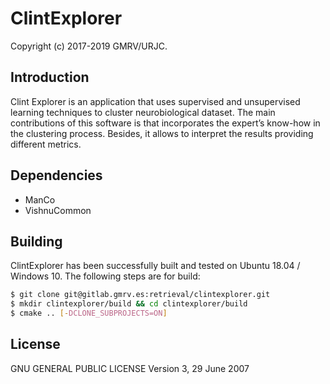 # ClintExplorer
Copyright (c) 2017-2019 GMRV/URJC.

## Introduction

Clint Explorer is an application that uses supervised and unsupervised 
learning techniques to cluster neurobiological dataset. 
The main contributions of this software is that incorporates the expert’s 
know-how in the clustering process. Besides, it allows to interpret the 
results providing different metrics.

## Dependencies

* ManCo
* VishnuCommon

## Building

ClintExplorer has been successfully built and tested on Ubuntu 18.04 / 
Windows 10. The following steps are for build:

```bash
$ git clone git@gitlab.gmrv.es:retrieval/clintexplorer.git
$ mkdir clintexplorer/build && cd clintexplorer/build
$ cmake .. [-DCLONE_SUBPROJECTS=ON]
```

## License

GNU GENERAL PUBLIC LICENSE Version 3, 29 June 2007
